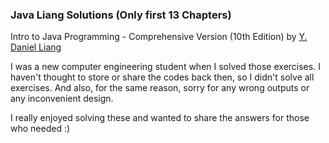 ### Java Liang Solutions (Only first 13 Chapters)
Intro to Java Programming - Comprehensive Version (10th Edition) by [Y. Daniel Liang](http://amazon.com/Intro-Programming-Comprehensive-Version-Edition/dp/0133761312)

I was a new computer engineering student when I solved those exercises. I haven't thought to store or share the codes back then, so I didn't solve all exercises. And also, for the same reason, sorry for any wrong outputs or any inconvenient design.

I really enjoyed solving these and wanted to share the answers for those who needed :)
